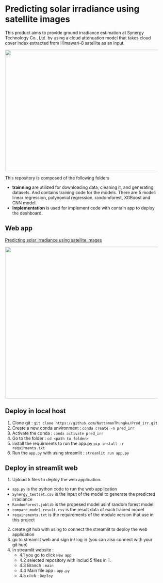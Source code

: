 # Predicting solar irradiance using satellite images

This product aims to provide ground irradiance estimation at Synergy Technology Co., Ltd. by using a cloud attenuation model that takes cloud cover index extracted from Himawari-8 satellite as an input.
<p align="center">
  <img src="https://github.com/NuttamonThungka/Predict_irradiance/assets/113121308/3dc3441f-f308-4e45-b666-9ae9fa957884" width="800" height="400" />
</p>

This repository is composed of the following folders
- **trainning** are utilized for downloading data, cleaning it, and generating datasets. And contains training code for the models. There are 5 model: linear regression, polynomial regression, randomforest, XGBoost and CNN model.
- **Implementation** is used for implement code with contain app to deploy the deshboard.
## Web app

[Predicting solar irradiance using satellite images](https://predirr-ixgmley8iuerkfnbm9ap4t.streamlit.app/)
<p align="center">
  <img src="https://github.com/NuttamonThungka/Predict_irradiance/assets/113121308/844f631a-2840-4d1a-95fb-5134eef8038a" width="900" height="500" />
</p>

## Deploy in local host
1. Clone git : ```git clone https://github.com/NuttamonThungka/Pred_irr.git```
2. Create a new conda environment : ```conda create -n pred_irr```
3. Activate the conda : ```conda activate pred_irr```
4. Go to the folder : ```cd <path to folder>```
5. Install the requirments to run the app.py ```pip install -r requirments.txt```
6. Run the ```app.py``` with using streamlit : ```streamlit run app.py```


## Deploy in streamlit web
1. Upload 5 files to deploy the web application.
- ```app.py``` is the python code to run the web application
- ```Synergy_testset.csv``` is the input of the model to generate the predicted irradiance
- ```RandomForest.joblib``` is the propesed model usinf random forest model
- ```compare_model_result.csv``` is the result data of each trained model
- ```requirements.txt``` is the requirements of the module version that use in this project

2. create git hub with using to connect the streamlit to deploy the web application
3. go to streamlit web and sign in/ log in (you can also connect with your git hub)
4. In streamlit website :
   - 4.1 you go to click ```New app```
   - 4.2 selected repository with includ 5 files in 1.
   - 4.3 Branch : ```main```
   - 4.4 Main file app : ```app.py```
   - 4.5 click : ```Deploy```


